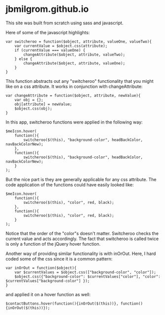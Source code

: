 jbmilgrom.github.io
===================


This site was built from scratch using sass and javascript.

Here of some of the javascript highlights:

	var switcheroo = function($object, attribute, valueOne, valueTwo){
		var currentValue = $object.css(attribute);
		if (currentValue === valueOne) {
			changeAttribute($object, attribute, valueTwo);
		} else {
			changeAttribute($object, attribute, valueOne);
		}
	}

This function abstracts out any "switcheroo" functionality that you might like on a css attribute.  It works in conjunction with changeAttribute: 

	var changeAttribute = function($object, attribute, newValue){
		var obj = {};
		obj[attribute] = newValue; 
		$object.css(obj);
	}

In this app, switcheroo functions were applied in the following way: 

	$meIcon.hover(
		function(){
			switcheroo($(this), "background-color", headBackColor, navBackColorNew);
		}, 
		function(){
			switcheroo($(this), "background-color", headBackColor, navBackColorNew);
		}
	);
	
But the nice part is they are generally applicable for any css attribute.  The code application of the functions could have easily looked like:

	$meIcon.hover(
		function(){
			switcheroo($(this), "color", red, black);
		}, 
		function(){
			switcheroo($(this), "color", red, black);
		}
	);
	
Notice that the order of the "color"s doesn't matter.  Switcheroo checks the current value and acts accordingly.  The fact that switcheroo is called twice is only a function of the jQuery hover function. 
	
Another way of providing similar functionality is with inOrOut.  Here, I hard coded some of the css since it is a common pattern: 

	var inOrOut = function($object){
		var $currentValues = $object.css(["background-color", "color"]);
		$object.css({"background-color": $currentValues["color"], "color": 	$currentValues["background-color"] });
	}

and applied it on a hover function as well:

	$contactButtons.hover(function(){inOrOut($(this))}, function(){inOrOut($(this))});

